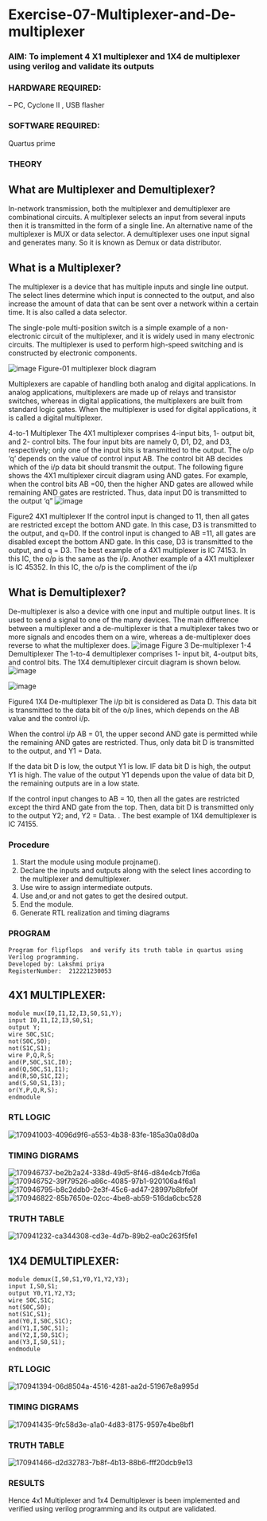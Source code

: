 # Exercise-07-Multiplexer-and-De-multiplexer
### AIM: To implement 4 X1 multiplexer and 1X4 de multiplexer using verilog and validate its outputs

### HARDWARE REQUIRED:  
– PC, Cyclone II , USB flasher

### SOFTWARE REQUIRED:  
Quartus prime

### THEORY 

## What are Multiplexer and Demultiplexer?
In-network transmission, both the multiplexer and demultiplexer are combinational circuits. A multiplexer selects an input from several inputs then it is transmitted in the form of a single line. An alternative name of the multiplexer is MUX or data selector. A demultiplexer uses one input signal and generates many. So it is known as Demux or data distributor.

## What is a Multiplexer?
The multiplexer is a device that has multiple inputs and single line output. The select lines determine which input is connected to the output, and also increase the amount of data that can be sent over a network within a certain time. It is also called a data selector.

The single-pole multi-position switch is a simple example of a non-electronic circuit of the multiplexer, and it is widely used in many electronic circuits. The multiplexer is used to perform high-speed switching and is constructed by electronic components.

![image](https://user-images.githubusercontent.com/36288975/170912485-73c395c7-23c0-4e78-a53d-a2f0d07d9662.png)
          Figure-01 multiplexer block diagram 

Multiplexers are capable of handling both analog and digital applications. In analog applications, multiplexers are made up of relays and transistor switches, whereas in digital applications, the multiplexers are built from standard logic gates. When the multiplexer is used for digital applications, it is called a digital multiplexer.

4-to-1 Multiplexer
The 4X1 multiplexer comprises 4-input bits, 1- output bit, and 2- control bits. The four input bits are namely 0, D1, D2, and D3, respectively; only one of the input bits is transmitted to the output. The o/p ‘q’ depends on the value of control input AB. The control bit AB decides which of the i/p data bit should transmit the output. The following figure shows the 4X1 multiplexer circuit diagram using AND gates. For example, when the control bits AB =00, then the higher AND gates are allowed while remaining AND gates are restricted. Thus, data input D0 is transmitted to the output ‘q”
![image](https://user-images.githubusercontent.com/36288975/170912568-3598c60a-5035-41f3-b0c4-ccedba13aca5.png)


Figure2 4X1 multiplexer 
If the control input is changed to 11, then all gates are restricted except the bottom AND gate. In this case, D3 is transmitted to the output, and q=D0. If the control input is changed to AB =11, all gates are disabled except the bottom AND gate. In this case, D3 is transmitted to the output, and q = D3. The best example of a 4X1 multiplexer is IC 74153. In this IC, the o/p is the same as the i/p. Another example of a 4X1 multiplexer is IC 45352. In this IC, the o/p is the compliment of the i/p


## What is Demultiplexer?
De-multiplexer is also a device with one input and multiple output lines. It is used to send a signal to one of the many devices. The main difference between a multiplexer and a de-multiplexer is that a multiplexer takes two or more signals and encodes them on a wire, whereas a de-multiplexer does reverse to what the multiplexer does.
![image](https://user-images.githubusercontent.com/36288975/170912606-a30e4b74-1726-4430-b245-2c3c3d9c232d.png)
Figure 3 De-multiplexer 
1-4 Demultiplexer
The 1-to-4 demultiplexer comprises 1- input bit, 4-output bits, and control bits. The 1X4 demultiplexer circuit diagram is shown below.![image](https://user-images.githubusercontent.com/36288975/170912683-00fb746a-1d45-4023-91d1-3a70b841073c.png)

![image](https://user-images.githubusercontent.com/36288975/170912741-7cbd52af-7e0d-4be3-b5c6-6fb9c4eca7c9.png)

Figure4 1X4 De-multiplexer 
The i/p bit is considered as Data D. This data bit is transmitted to the data bit of the o/p lines, which depends on the AB value and the control i/p.

When the control i/p AB = 01, the upper second AND gate is permitted while the remaining AND gates are restricted. Thus, only data bit D is transmitted to the output, and Y1 = Data.

If the data bit D is low, the output Y1 is low. IF data bit D is high, the output Y1 is high. The value of the output Y1 depends upon the value of data bit D, the remaining outputs are in a low state.

If the control input changes to AB = 10, then all the gates are restricted except the third AND gate from the top. Then, data bit D is transmitted only to the output Y2; and, Y2 = Data. . The best example of 1X4 demultiplexer is IC 74155.

 
 
### Procedure
1. Start the module using module projname().
2. Declare the inputs and outputs along with the select lines according to the multiplexer and      demultiplexer.
3. Use wire to assign intermediate outputs.
4. Use and,or and not gates to get the desired output.
5. End the module.
6. Generate RTL realization and timing diagrams

### PROGRAM 
```
Program for flipflops  and verify its truth table in quartus using Verilog programming.
Developed by: Lakshmi priya
RegisterNumber:  212221230053
```
## 4X1 MULTIPLEXER:
```
module mux(I0,I1,I2,I3,S0,S1,Y);
input I0,I1,I2,I3,S0,S1;
output Y;
wire S0C,S1C;
not(S0C,S0);
not(S1C,S1);
wire P,Q,R,S;
and(P,S0C,S1C,I0);
and(Q,S0C,S1,I1);
and(R,S0,S1C,I2);
and(S,S0,S1,I3);
or(Y,P,Q,R,S);
endmodule
```
### RTL LOGIC  
![170941003-4096d9f6-a553-4b38-83fe-185a30a08d0a](https://user-images.githubusercontent.com/93427923/170995892-116aa6c7-959e-4509-b60b-5f94c8dd6ff2.png)

### TIMING DIGRAMS  
![170946737-be2b2a24-338d-49d5-8f46-d84e4cb7fd6a](https://user-images.githubusercontent.com/93427923/170995899-62b49a07-694f-43f3-82e9-2e1923978bd5.png)
![170946752-39f79526-a86c-4085-97b1-920106a4f6a1](https://user-images.githubusercontent.com/93427923/170995922-2c203082-2c3a-411c-924d-340469ee21a7.png)
![170946795-b8c2ddb0-2e3f-45c6-ad47-28997b8bfe0f](https://user-images.githubusercontent.com/93427923/170995939-f87d6437-1283-4108-9b26-5a9b0d703554.png)
![170946822-85b7650e-02cc-4be8-ab59-516da6cbc528](https://user-images.githubusercontent.com/93427923/170995963-4f5f11ee-845b-4a7c-9fb2-1565e9c17c93.png)

### TRUTH TABLE 
![170941232-ca344308-cd3e-4d7b-89b2-ea0c263f5fe1](https://user-images.githubusercontent.com/93427923/170995978-daf75e4b-f551-4560-8df8-0da57f107c4b.png)

## 1X4 DEMULTIPLEXER:
```
module demux(I,S0,S1,Y0,Y1,Y2,Y3);
input I,S0,S1;
output Y0,Y1,Y2,Y3;
wire S0C,S1C;
not(S0C,S0);
not(S1C,S1);
and(Y0,I,S0C,S1C);
and(Y1,I,S0C,S1);
and(Y2,I,S0,S1C);
and(Y3,I,S0,S1);
endmodule
```
### RTL LOGIC
![170941394-06d8504a-4516-4281-aa2d-51967e8a995d](https://user-images.githubusercontent.com/93427923/170996159-bee0a54c-fa26-4c35-b71f-62312fec7b8f.png)

### TIMING DIGRAMS
![170941435-9fc58d3e-a1a0-4d83-8175-9597e4be8bf1](https://user-images.githubusercontent.com/93427923/170996180-94c17a0e-df18-48a8-bed0-452dc6e12815.png)

### TRUTH TABLE
![170941466-d2d32783-7b8f-4b13-88b6-fff20dcb9e13](https://user-images.githubusercontent.com/93427923/170996228-f720dece-07e2-450d-8dec-3b755f738bf0.png)

### RESULTS
Hence 4x1 Multiplexer and 1x4 Demultiplexer is been implemented and verified using verilog programming and its output are validated.
